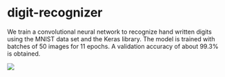 # digit-recognizer
We train a convolutional neural network to recognize hand written digits using the MNIST data set and the Keras library. The model is trained with batches of 50 images for 11 epochs. A validation accuracy of about 99.3% is obtained. 

<img src="https://github.com/Shobhit117/digit-recognizer/blob/master/figure_1.png">

